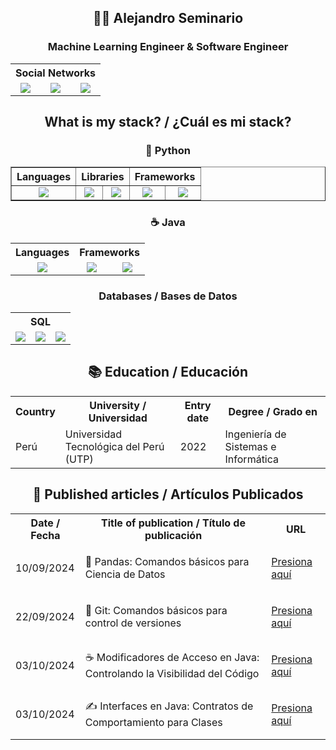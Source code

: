 <h2 align="center">🧑‍💻 Alejandro Seminario</h2>
<h3 align="center">Machine Learning Engineer & Software Engineer</h3>

<table align="center">
   <tr align="center">
      <th colspan="4">Social Networks</th>
   </tr>
   <tr align="center">
      <td>
         <a href="https://www.linkedin.com/in/alejandroseminariomedina/">
            <img src="https://i.postimg.cc/8P2pfsYG/linkedin.png">
         </a>
      </td>
      <td>
         <img src="https://i.postimg.cc/d18KYZFj/nuevo-diseno-icono-x-logotipo-twitter-2023-1017-45418-1.png">
      </td>
      <td>
         <a href="https://medium.com/@alejandroseminario">
            <img src="https://i.postimg.cc/wjwQgqxn/medium.png">
         </a>
      </td>
   </tr>
</table>

<h2 align="center">What is my stack? / ¿Cuál es mi stack?</h2>

<h3 align="center">🐍 Python</h3>
<table border="1" align="center">
   <tr>
      <th>Languages</th>
      <th colspan="2">Libraries</th>
      <th colspan="2">Frameworks</th>
   </tr>
   <tr align="center">
      <td>
         <img src="https://i.postimg.cc/fyMWLPq9/python.png">
      </td>
      <td>
         <img src="https://i.postimg.cc/x18v8xBh/Pandas-1.png">
      </td>
      <td><img src="https://i.postimg.cc/YCTW9p6L/numpy.png"></td>
      <td><img src="https://i.postimg.cc/9QG0L0RZ/image-3-1.png"></td>
      <td><img src="https://i.postimg.cc/NFrvbW1B/image-33-1.png"></td>
   </tr>
</table>

<h3 align="center">☕ Java</h3>

<table align="center">
   <tr>
      <th>Languages</th>
      <th colspan="2">Frameworks</th>
   </tr>
   <tr align="center">
      <td>
         <img src="https://i.postimg.cc/GtbM5P9R/java.png">
      </td>
      <td><img src="https://i.postimg.cc/HWFK1tvb/spring-Framework.png"></td>
      <td>
         <img src="https://i.postimg.cc/d0Pd0gdm/spring-boot-logo-1.png">
      </td>
   </tr>
</table>

<h3 align="center">Databases / Bases de Datos</h3>

<table align="center">
   <tr align="center">
      <th colspan="3">SQL</th>
   </tr>
   <tr align="center">
      <td>
         <img src="https://i.postimg.cc/Qd3XqmLt/sqlite-2.png">
      </td>
      <td>
         <img src="https://i.postimg.cc/xdKSzRzy/postgresqp.png">
      </td>
      <td>
         <img src="https://i.postimg.cc/htQ0MZMx/mongodb-2.png">
      </td>
   </tr>
</table>

<h2 align="center">📚 Education / Educación</h2>

<table align="center">
   <tr>
      <th>Country</th>
      <th>University / Universidad</th>
      <th>Entry date</th>
      <th>Degree / Grado en</th>
   </tr>
   <tr>
      <td>Perú</td>
      <td>Universidad Tecnológica del Perú (UTP)</td>
      <td>2022</td>
      <td>Ingeniería de Sistemas e Informática</td>
   </tr>
</table>

<h2 align="center">📄 Published articles / Artículos Publicados</h2>

<table align="center">
   <tr>
      <th>Date / Fecha</th>
      <th>Title of publication / Título de publicación</th>
      <th>URL</th>
   </tr>
   <tr>
      <td>10/09/2024</td>
      <td>🐼 Pandas: Comandos básicos para Ciencia de Datos</td>
      <td>
         <p>
            <a href="https://medium.com/@alejandroseminario/pandas-para-ciencia-de-datos-6289c31f8ff3">Presiona aquí</a>
         </p>
      </td>
   </tr>
   <tr>
      <td>22/09/2024</td>
      <td>🦭 Git: Comandos básicos para control de versiones</td>
      <td>
         <p>
            <a href="https://medium.com/@alejandroseminario/git-comandos-básicos-para-control-de-versiones-45ec578a6a3c">Presiona aquí</a>
         </p>
      </td>
   </tr>
   <tr>
      <td>03/10/2024</td>
      <td>☕ Modificadores de Acceso en Java: Controlando la Visibilidad del Código</td>
      <td>
         <p>
            <a href="https://medium.com/@alejandroseminario/modificadores-de-acceso-en-java-controlando-la-visibilidad-del-código-cc0346ff511d">Presiona aquí</a>
         </p>
      </td>
   </tr>
   <tr>
      <td>03/10/2024</td>
      <td>✍️ Interfaces en Java: Contratos de Comportamiento para Clases</td>
      <td>
         <p>
            <a href="https://medium.com/@alejandroseminario/️-interfaces-en-java-contratos-de-comportamiento-para-clases-50ff38af9b43">Presiona aquí</a>
         </p>
      </td>
   </tr>
</table>

